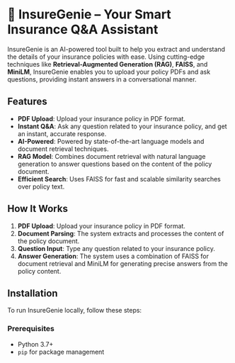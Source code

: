 # 🧠 InsureGenie – Your Smart Insurance Q&A Assistant

InsureGenie is an AI-powered tool built to help you extract and understand the details of your insurance policies with ease. Using cutting-edge techniques like **Retrieval-Augmented Generation (RAG)**, **FAISS**, and **MiniLM**, InsureGenie enables you to upload your policy PDFs and ask questions, providing instant answers in a conversational manner.

## Features

- **PDF Upload**: Upload your insurance policy in PDF format.
- **Instant Q&A**: Ask any question related to your insurance policy, and get an instant, accurate response.
- **AI-Powered**: Powered by state-of-the-art language models and document retrieval techniques.
- **RAG Model**: Combines document retrieval with natural language generation to answer questions based on the content of the policy document.
- **Efficient Search**: Uses FAISS for fast and scalable similarity searches over policy text.

## How It Works

1. **PDF Upload**: Upload your insurance policy in PDF format.
2. **Document Parsing**: The system extracts and processes the content of the policy document.
3. **Question Input**: Type any question related to your insurance policy.
4. **Answer Generation**: The system uses a combination of FAISS for document retrieval and MiniLM for generating precise answers from the policy content.

## Installation

To run InsureGenie locally, follow these steps:

### Prerequisites

- Python 3.7+
- `pip` for package management



